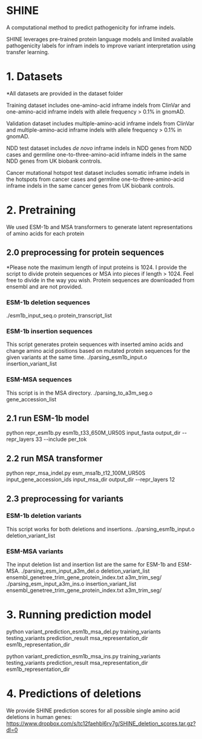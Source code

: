 # SHINE
A computational method to predict pathogenicity for inframe indels.

SHINE leverages pre-trained protein language models and limited available pathogenicity labels for infram indels to improve variant interpretation using transfer learning.

# 1. Datasets
*All datasets are provided in the dataset folder

Training dataset includes one-amino-acid inframe indels from ClinVar and one-amino-acid inframe indels with allele frequency > 0.1% in gnomAD.

Validation dataset includes multiple-amino-acid inframe indels from ClinVar and multiple-amino-acid inframe indels with allele frequency > 0.1% in gnomAD.

NDD test dataset includes _de novo_ inframe indels in NDD genes from NDD cases and germline one-to-three-amino-acid inframe indels in the same NDD genes from UK biobank controls.

Cancer mutational hotspot test dataset includes somatic inframe indels in the hotspots from cancer cases and germline one-to-three-amino-acid inframe indels in the same cancer genes from UK biobank controls.

# 2. Pretraining
We used ESM-1b and MSA transformers to generate latent representations of amino acids for each protein

## 2.0 preprocessing for protein sequences
*Please note the maximum length of input proteins is 1024. I provide the script to divide protein sequences or MSA into pieces if length > 1024. Feel free to divide in the way you wish. Protein sequences are downloaded from ensembl and are not provided.

### ESM-1b deletion sequences
./esm1b_input_seq.o protein_transcript_list

### ESM-1b insertion sequences
This script generates protein sequences with inserted amino acids and change amino acid positions based on mutated protein sequences for the given variants at the same time.
./parsing_esm1b_input.o insertion_variant_list

### ESM-MSA sequences
This script is in the MSA directory.
./parsing_to_a3m_seg.o gene_accession_list

## 2.1 run ESM-1b model
python repr_esm1b.py esm1b_t33_650M_UR50S input_fasta output_dir --repr_layers 33 --include per_tok

## 2.2 run MSA transformer
python repr_msa_indel.py esm_msa1b_t12_100M_UR50S input_gene_accession_ids input_msa_dir output_dir --repr_layers 12

## 2.3 preprocessing for variants
### ESM-1b deletion variants
This script works for both deletions and insertions. 
./parsing_esm1b_input.o deletion_variant_list

### ESM-MSA variants
The input deletion list and insertion list are the same for ESM-1b and ESM-MSA.
./parsing_esm_input_a3m_del.o deletion_variant_list ensembl_genetree_trim_gene_protein_index.txt a3m_trim_seg/
./parsing_esm_input_a3m_ins.o insertion_variant_list ensembl_genetree_trim_gene_protein_index.txt a3m_trim_seg/

# 3. Running prediction model
python variant_prediction_esm1b_msa_del.py training_variants testing_variants prediction_result msa_representation_dir esm1b_representation_dir

python variant_prediction_esm1b_msa_ins.py training_variants testing_variants prediction_result msa_representation_dir esm1b_representation_dir

# 4. Predictions of deletions
We provide SHINE prediction scores for all possible single amino acid deletions in human genes:
https://www.dropbox.com/s/tc12faehbl6rv7g/SHINE_deletion_scores.tar.gz?dl=0

